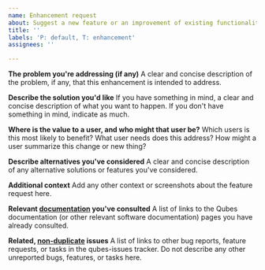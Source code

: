 ```yaml
---
name: Enhancement request
about: Suggest a new feature or an improvement of existing functionality.
title: ''
labels: 'P: default, T: enhancement'
assignees: ''

---
```


**The problem you're addressing (if any)**
A clear and concise description of the problem, if any, that this enhancement is intended to address.

**Describe the solution you'd like**
If you have something in mind, a clear and concise description of what you want to happen. If you don't have something in mind, indicate as much.

**Where is the value to a user, and who might that user be?**
Which users is this most likely to benefit? What user needs does this address? How might a user summarize this change or new thing?

**Describe alternatives you've considered**
A clear and concise description of any alternative solutions or features you've considered.

**Additional context**
Add any other context or screenshots about the feature request here.

**Relevant [documentation](https://www.qubes-os.org/doc/) you've consulted**
A list of links to the Qubes documentation (or other relevant software documentation) pages you have already consulted.

**Related, [non-duplicate](https://www.qubes-os.org/doc/reporting-bugs/#new-issues-should-not-be-duplicates-of-existing-issues) issues**
A list of links to other bug reports, feature requests, or tasks in the qubes-issues tracker. Do not describe any other unreported bugs, features, or tasks here.
